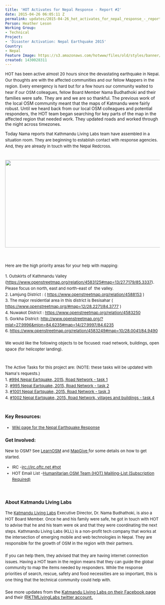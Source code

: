 ```yaml
---
title: 'HOT Activates for Nepal Response - Report #2'
date: 2015-04-26 06:05:11 Z
permalink: updates/2015-04-26_hot_activates_for_nepal_response_-_report_#2
Person: Heather Leson
Working Group:
- Technical
Project:
- 'Disaster Activation: Nepal Earthquake 2015'
Country:
- Nepal
Feature Image: https://s3.amazonaws.com/hotwww/files/old/styles/banner/public/Katmandu+Living+Labs+for+Nepal+Earthquake.png
created: 1430028311
---
```


<p><span style="line-height: 1.5; font-size: 13.2px;">HOT has been active almost 20 hours since the devastating earthquake in Nepal. Our thoughts are with the affected communities and our fellow Mappers in the region. Every emergency is hard but for a few hours our community waited to hear if our OSM colleagues, fellow Board Member Nama </span>Budhathoki and their families were safe. They are and we are so thankful. The previous work of the local OSM community meant that the maps of Katmandu were fairly robust. Until we heard back from our local OSM colleagues and potential responders, the HOT team began searching for key parts of the map in the affected region that needed work. They updated roads and worked through the night across timezones.</p><p>Today <span style="line-height: 1.5; font-size: 13.2px;">Nama reports that Kathmandu Living Labs team have assembled in a situation room. They are beginning to establish contact with response agencies. And, they are already in touch with the Nepal Redcross.</span></p><p><span style="line-height: 1.5; font-size: 13.2px;"><br></span><img class="image-large" src="https://s3.amazonaws.com/hotwww/files/old/styles/large/public/Katmandu%20Living%20Labs%20for%20Nepal%20Earthquake_0.png?itok=74W3e6jH" alt="" height="285" width="510">&nbsp;</p><p><span style="line-height: 1.5; font-size: 13.2px;"><br>Here are the high priority areas for your help with mapping:</span></p><div style="font-size: 13.2px; line-height: 19.8px;">1. Outskirts of Kathmandu Valley (<a href="https://www.openstreetmap.org/relation/4583125#map=13/27.7179/85.3337" target="_blank">https://www.openstreetmap.org/relation/4583125#map=13/27.7179/85.3337</a>). Please focus on north, east and north-east of&nbsp; the valley.<br>2. Lamjung District : ( <a href="https://www.openstreetmap.org/relation/4588153" target="_blank">https://www.openstreetmap.org/relation/4588153</a> )</div><div style="font-size: 13.2px; line-height: 19.8px;">3. The major residential area in this district is Besisahar ( <a href="https://www.openstreetmap.org/#map=12/28.2271/84.3777" target="_blank">https://www.openstreetmap.org/#map=12/28.2271/84.3777</a> )</div><div style="font-size: 13.2px; line-height: 19.8px;"><div>4. Nuwakot District :&nbsp;<a href="https://www.openstreetmap.org/relation/4583250" target="_blank">https://www.openstreetmap.org/relation/4583250</a></div><div>5. Gorkha District:&nbsp;<a href="http://www.openstreetmap.org/?mlat=27.9996&amp;mlon=84.6235#map=14/27.9997/84.6235" target="_blank">http://www.openstreetmap.org/?mlat=27.9996&amp;mlon=84.6235#map=14/27.9997/84.6235</a><br>6. <a href="https://www.openstreetmap.org/relation/4583249#map=10/28.0041/84.9490" target="_blank">https://www.openstreetmap.org/relation/4583249#map=10/28.0041/84.9490</a><br><br></div><div>We would like the following objects to be focused: road network, buildings, open space (for helicopter landing).</div><div>&nbsp;</div><div>&nbsp;</div><div>The Active Tasks for this project are: (NOTE: these tasks will be updated with Nama's requests.)</div><div>1. <a href="http://tasks.hotosm.org/project/994">#994 Nepal Eartquake, 2015, Road Network - task 1 </a></div><div>2. <a href="http://tasks.hotosm.org/project/995">#995 Nepal Eartquake, 2015, Road Network - task 2 </a></div><div>3. <a href="http://tasks.hotosm.org/project/1001">#1001 Nepal Eartquake, 2015, Road Network - task 3 </a></div><div>4. <a href="http://tasks.hotosm.org/project/1002">#1002 Nepal Eartquake, 2015, Road Network, villages and buildings - task 4 </a></div><div>&nbsp;</div><div><h3 dir="ltr">Key Resources:</h3><ul><li dir="ltr"><a href="http://wiki.openstreetmap.org/wiki/2015_Nepal_earthquake" target="_blank">Wiki page for the Nepal Earthquake Response</a></li></ul><h3 dir="ltr">Get Involved:</h3><p>New to OSM? See <a href="http://learnosm.org/en/">LearnOSM</a> and <a href="http://mapgive.state.gov/">MapGive </a>for some details on how to get started.</p><ul><li dir="ltr">IRC -<a href="https://kiwiirc.com/client/irc.oftc.net/hot">irc://irc.oftc.net #hot</a></li><li dir="ltr">HOT Email List -<a href="https://lists.openstreetmap.org/listinfo/hot">Humanitarian OSM Team (HOT) Mailling-List (Subscription Required)</a></li></ul></div><div>&nbsp;</div><h3>About Katmandu Living Labs</h3>The <a href="%20http://www.kathmandulivinglabs.org/" target="_blank">Katmandu Living Labs</a> Executive Director, Dr. Nama Budhathoki, is also a HOT Board Member. Once he and his family were safe, he got in touch with HOT to advise that he and his team were ok and that they were coordinating the next steps. <span data-reactid=".1.0.0">Kathmandu Living Labs (KLL) is a non-profit tech company that works at the intersection of emerging mobile and web technologies in Nepal. They are responsible for the growth of OSM in the region with their partners.&nbsp;</span></div><div style="font-size: 13.2px; line-height: 19.8px;">&nbsp;</div><div style="font-size: 13.2px; line-height: 19.8px;"><span data-reactid=".1.0.0">If you can help them, they advised that they are having internet connection issues. Having a HOT team in the region means that they can guide the global community to map the items needed by responders. While the response priorities of search, rescue, safety and food necessities are so important, this is one thing that the technical community could help with. </span></div><div style="font-size: 13.2px; line-height: 19.8px;">&nbsp;</div><div><span data-reactid=".1.0.0">See more updates from the <a href="https://www.facebook.com/kathmandulivinglabs?fref=nf" target="_blank">Katmandu Living Labs on their Facebook page </a></span>and their <a href="https://twitter.com/KTMLivingLabs" target="_blank">@KTMLivingLabs twitter account. </a></div><p>&nbsp;</p><div style="font-size: 13.2px; line-height: 19.8px;"><div><p>&nbsp;</p></div></div>
